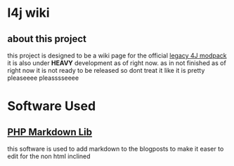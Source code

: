 # l4j wiki
## about this project
this project is designed to be a wiki page for the official [legacy 4J modpack](https://modrinth.com/modpack/legacy-minecraft)
it is also under **HEAVY** development as of right now.
as in
not finished
as of right now it is not ready to be released
so dont treat it like it is
pretty pleaseeee
pleasssseeee

# Software Used
## [PHP Markdown Lib](https://michelf.ca/projects/php-markdown/)
this software is used to add markdown to the blogposts to make it easer to edit for the non html inclined
